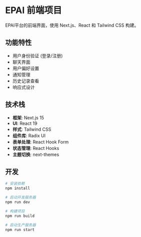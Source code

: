 # EPAI 前端项目

EPAI平台的前端界面，使用 Next.js、React 和 Tailwind CSS 构建。

## 功能特性

- 用户身份验证 (登录/注册)
- 聊天界面
- 用户偏好设置
- 通知管理
- 历史记录查看
- 响应式设计

## 技术栈

- **框架**: Next.js 15
- **UI**: React 19
- **样式**: Tailwind CSS
- **组件库**: Radix UI
- **表单处理**: React Hook Form
- **状态管理**: React Hooks
- **主题切换**: next-themes

## 开发

```bash
# 安装依赖
npm install

# 启动开发服务器
npm run dev

# 构建项目
npm run build

# 启动生产服务器
npm run start
```